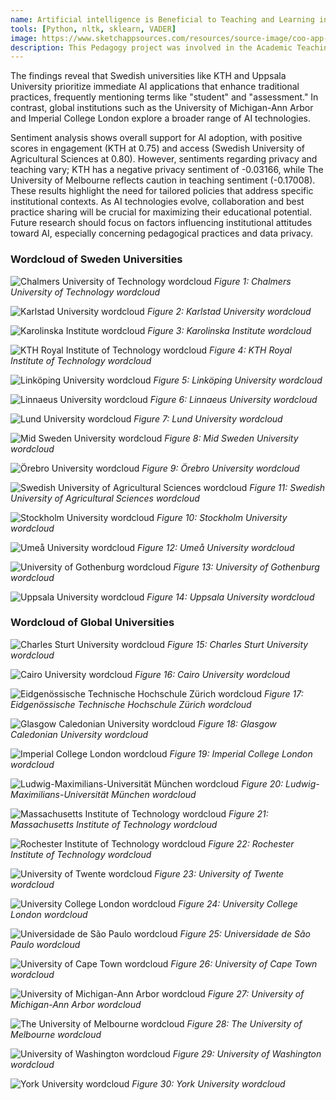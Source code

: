 ```yaml
---
name: Artificial intelligence is Beneficial to Teaching and Learning in Higher Education (ATTC1 2024)
tools: [Python, nltk, sklearn, VADER]
image: https://www.sketchappsources.com/resources/source-image/coo-app-concept-subgaurav.jpg
description: This Pedagogy project was involved in the Academic Teaching Training Course at Uppsala University, explores the integration of AI tools, such as ChatGPT, in teaching and learning activities across 43 universities in Sweden and other global institutions. By analyzing publicly available information from university websites—including policy statements, press releases, and course descriptions—this study employs semantic and word-frequency analysis to identify key themes and linguistic patterns that reflect institutional attitudes toward AI adoption. Only wordcloud images are posted here.
---
```


The findings reveal that Swedish universities like KTH and Uppsala University prioritize immediate AI applications that enhance traditional practices, frequently mentioning terms like "student" and "assessment." In contrast, global institutions such as the University of Michigan-Ann Arbor and Imperial College London explore a broader range of AI technologies.

Sentiment analysis shows overall support for AI adoption, with positive scores in engagement (KTH at 0.75) and access (Swedish University of Agricultural Sciences at 0.80). However, sentiments regarding privacy and teaching vary; KTH has a negative privacy sentiment of -0.03166, while The University of Melbourne reflects caution in teaching sentiment (-0.17008). These results highlight the need for tailored policies that address specific institutional contexts. As AI technologies evolve, collaboration and best practice sharing will be crucial for maximizing their educational potential. Future research should focus on factors influencing institutional attitudes toward AI, especially concerning pedagogical practices and data privacy.

### Wordcloud of Sweden Universities
![Chalmers University of Technology wordcloud](https://n7729697.github.io/files/wordcloud/CTH_wordcloud.png)
*Figure 1: Chalmers University of Technology wordcloud*

![Karlstad University wordcloud](https://n7729697.github.io/files/wordcloud/KAU_wordcloud.png)
*Figure 2: Karlstad University wordcloud*

![Karolinska Institute wordcloud](https://n7729697.github.io/files/wordcloud/KI_wordcloud.png)
*Figure 3: Karolinska Institute wordcloud*

![KTH Royal Institute of Technology wordcloud](https://n7729697.github.io/files/wordcloud/KTH_wordcloud.png)
*Figure 4: KTH Royal Institute of Technology wordcloud*

![Linköping University wordcloud](https://n7729697.github.io/files/wordcloud/LiU_wordcloud.png)
*Figure 5: Linköping University wordcloud*

![Linnaeus University wordcloud](https://n7729697.github.io/files/wordcloud/LNU_wordcloud.png)
*Figure 6: Linnaeus University wordcloud*

![Lund University wordcloud](https://n7729697.github.io/files/wordcloud/Lund_wordcloud.png)
*Figure 7: Lund University wordcloud*

![Mid Sweden University wordcloud](https://n7729697.github.io/files/wordcloud/MIUN_wordcloud.png)
*Figure 8: Mid Sweden University wordcloud*

![Örebro University wordcloud](https://n7729697.github.io/files/wordcloud/ORU_wordcloud.png)
*Figure 9: Örebro University wordcloud*

![Swedish University of Agricultural Sciences wordcloud](https://n7729697.github.io/files/wordcloud/SLU_wordcloud.png)
*Figure 11: Swedish University of Agricultural Sciences wordcloud*

![Stockholm University wordcloud](https://n7729697.github.io/files/wordcloud/SU_wordcloud.png)
*Figure 10: Stockholm University wordcloud*


![Umeå University wordcloud](https://n7729697.github.io/files/wordcloud/Umu.png)
*Figure 12: Umeå University wordcloud*

![University of Gothenburg wordcloud](https://n7729697.github.io/files/wordcloud/GU_wordcloud.png)
*Figure 13: University of Gothenburg wordcloud*

![Uppsala University wordcloud](https://n7729697.github.io/files/wordcloud/UU_wordcloud.png)
*Figure 14: Uppsala University wordcloud*

### Wordcloud of Global Universities
![Charles Sturt University wordcloud](https://n7729697.github.io/files/wordcloud/CSU_wordcloud.png)
*Figure 15: Charles Sturt University wordcloud*

![Cairo University wordcloud](https://n7729697.github.io/files/wordcloud/CU_wordcloud.png)
*Figure 16: Cairo University wordcloud*

![Eidgenössische Technische Hochschule Zürich wordcloud](https://n7729697.github.io/files/wordcloud/ETH_wordcloud.png)
*Figure 17: Eidgenössische Technische Hochschule Zürich wordcloud*

![Glasgow Caledonian University wordcloud](https://n7729697.github.io/files/wordcloud/GCU_wordcloud.png)
*Figure 18: Glasgow Caledonian University wordcloud*

![Imperial College London wordcloud](https://n7729697.github.io/files/wordcloud/IC_wordcloud.png)
*Figure 19: Imperial College London wordcloud*

![Ludwig-Maximilians-Universität München wordcloud](https://n7729697.github.io/files/wordcloud/LMU_wordcloud.png)
*Figure 20: Ludwig-Maximilians-Universität München wordcloud*

![Massachusetts Institute of Technology wordcloud](https://n7729697.github.io/files/wordcloud/MIT_wordcloud.png)
*Figure 21: Massachusetts Institute of Technology wordcloud*

![Rochester Institute of Technology wordcloud](https://n7729697.github.io/files/wordcloud/RIT_wordcloud.png)
*Figure 22: Rochester Institute of Technology wordcloud*

![University of Twente wordcloud](https://n7729697.github.io/files/wordcloud/Twente_wordcloud.png)
*Figure 23: University of Twente wordcloud*

![University College London wordcloud](https://n7729697.github.io/files/wordcloud/UCL_wordcloud.png)
*Figure 24: University College London wordcloud*

![Universidade de São Paulo wordcloud](https://n7729697.github.io/files/wordcloud/UCP_wordcloud.png)
*Figure 25: Universidade de São Paulo wordcloud*

![University of Cape Town wordcloud](https://n7729697.github.io/files/wordcloud/UCT_wordcloud.png)
*Figure 26: University of Cape Town wordcloud*

![University of Michigan-Ann Arbor wordcloud](https://n7729697.github.io/files/wordcloud/UM_wordcloud.png)
*Figure 27: University of Michigan-Ann Arbor wordcloud*

![The University of Melbourne wordcloud](https://n7729697.github.io/files/wordcloud/UniMelb_wordcloud.png)
*Figure 28: The University of Melbourne wordcloud*

![University of Washington wordcloud](https://n7729697.github.io/files/wordcloud/UW_wordcloud.png)
*Figure 29: University of Washington wordcloud*

![York University wordcloud](https://n7729697.github.io/files/wordcloud/YorkU_wordcloud.png)
*Figure 30: York University wordcloud*
